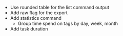 - Use rounded table for the list command output
- Add raw flag for the export
- Add statistics command
  - Group time spend on tags by day, week, month
- Add task duration

